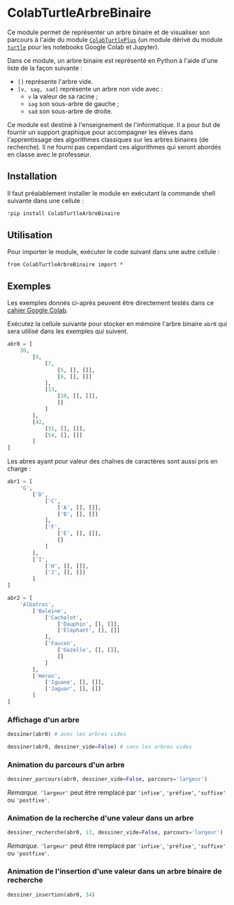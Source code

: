 # ColabTurtleArbreBinaire

Ce module permet de représenter un arbre binaire et de visualiser son
parcours à l'aide du module
[`ColabTurtlePlus`](https://pypi.org/project/ColabTurtlePlus/) (un module
dérivé du module [`turtle`](https://docs.python.org/fr/3/library/turtle.html)
pour les notebooks Google Colab et Jupyter).

Dans ce module, un arbre binaire est représenté en Python à l'aide d'une liste
de la façon suivante :

- `[]` représente l'arbre vide.
- `[v, sag, sad]` représente un arbre non vide avec :
    - `v` la valeur de sa racine ;
    - `sag` son sous-arbre de gauche ;
    - `sad` son sous-arbre de droite.

Ce module est destiné à l'enseignement de l'informatique. Il a pour but de
fournir un support graphique pour accompagner les élèves dans l'apprentissage
des algorithmes classiques sur les arbres binaires (de recherche). Il ne 
fourni pas cependant ces algorithmes qui seront abordés en classe avec le
professeur.

## Installation

Il faut préalablement installer le module en exécutant la commande shell
suivante dans une cellule :

```python
!pip install ColabTurtleArbreBinaire
```

## Utilisation

Pour importer le module, exécuter le code suivant dans une autre cellule :

```
from ColabTurtleArbreBinaire import *
```

## Exemples

Les exemples donnés ci-après peuvent être directement testés dans ce [cahier
Google Colab](https://colab.research.google.com/drive/1jcogpMvEt1h-YLnjNSSsoiNEcR79C1vE?usp=sharing).

Exécutez la cellule suivante pour stocker en mémoire l'arbre binaire `abr0` qui
sera utilisé dans les exemples qui suivent.

```python
abr0 = [
    30,
        [9,
            [7,
                [5, [], []],
                [6, [], []]
            ],
            [13,
                [10, [], []],
                []
            ]
        ],
        [42,
            [31, [], []],
            [54, [], []]
        ]
]
```

Les abres ayant pour valeur des chaînes de caractères sont aussi pris en
charge :

```python
abr1 = [
    'G',
        ['D',
            ['C',
                ['A', [], []],
                ['B', [], []]
            ],
            ['F',
                ['E', [], []],
                []
            ]
        ],
        ['I',
            ['H', [], []],
            ['J', [], []]
        ]
]
```

```python
abr2 = [
    'Albatros',
        ['Baleine',
            ['Cachalot',
                ['Dauphin', [], []],
                ['Éléphant', [], []]
            ],
            ['Faucon',
                ['Gazelle', [], []],
                []
            ]
        ],
        ['Héron',
            ['Iguane', [], []],
            ['Jaguar', [], []]
        ]
]
```

### Affichage d'un arbre

```python
dessiner(abr0) # avec les arbres vides
```
```python
dessiner(abr0, dessiner_vide=False) # sans les arbres vides
```
### Animation du parcours d'un arbre

```python
dessiner_parcours(abr0, dessiner_vide=False, parcours='largeur')
```

*Remarque.* `'largeur'` peut être remplacé par `'infixe'`, `'préfixe'`,
`'suffixe'` ou `'postfixe'`.

### Animation de la recherche d'une valeur dans un arbre

```python
dessiner_recherche(abr0, 13, dessiner_vide=False, parcours='largeur')
```

*Remarque.* `'largeur'` peut être remplacé par `'infixe'`, `'préfixe'`,
`'suffixe'` ou `'postfixe'`.

### Animation de l'insertion d'une valeur dans un arbre binaire de recherche

```python
dessiner_insertion(abr0, 34)
```